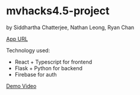 # mvhacks4.5-project
by Siddhartha Chatterjee, Nathan Leong, Ryan Chan

[App URL](https://homework-estimator.siddhartha-chatterjee.com/)

Technology used:
  - React + Typescript for frontend
  - Flask + Python for backend
  - Firebase for auth

[Demo Video](https://www.youtube.com/watch?v=0JD0J00PW_c&ab_channel=SiddharthaChatterjee)
